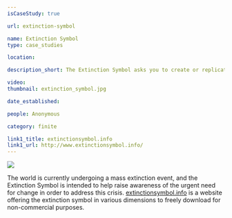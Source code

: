 ```yaml
---
isCaseStudy: true

url: extinction-symbol

name: Extinction Symbol
type: case_studies

location: 

description_short: The Extinction Symbol asks you to create or replicate the symbol wherever you can. The symbol represents extinction. The circle signifies the planet, while the hourglass inside serves as a warning that time is rapidly running out for many species.

video:
thumbnail: extinction_symbol.jpg

date_established: 

people: Anonymous

category: finite

link1_title: extinctionsymbol.info
link1_url: http://www.extinctionsymbol.info/
---
```


<img src="/images/casestudies/extinction-symbol.jpg">

The world is currently undergoing a mass extinction event, and the Extinction Symbol is intended to help raise awareness of the urgent need for change in order to address this crisis. [extinctionsymbol.info](http://extinctionsymbol.info "Extinction Symbol") is a website offering the extinction symbol in various dimensions to freely download for non-commercial purposes.